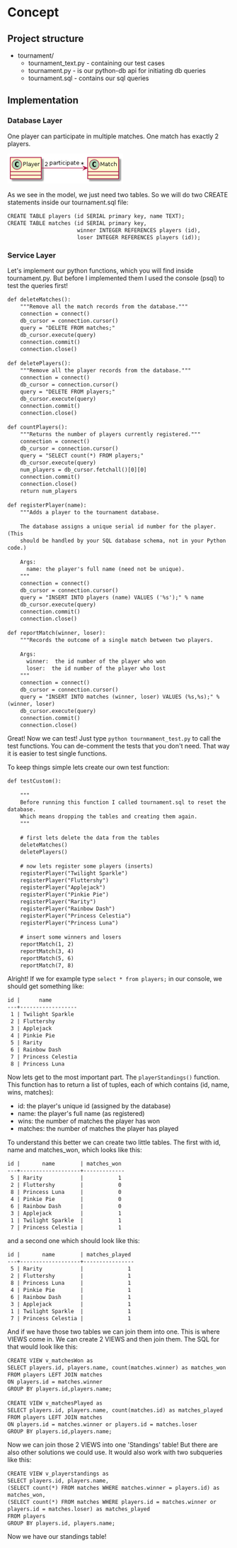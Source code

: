 # Concept

## Project structure

- tournament/
    - tournament_text.py - containing our test cases
    - tournament.py - is our python-db api for initiating db queries
    - tournament.sql - contains our sql queries

## Implementation

### Database Layer

One player can participate in multiple matches.
One match has exactly 2 players.

![model](model.png)

As we see in the model, we just need two tables. So we will do two CREATE statements inside
our tournament.sql file:

```
CREATE TABLE players (id SERIAL primary key, name TEXT);
CREATE TABLE matches (id SERIAL primary key,
                      winner INTEGER REFERENCES players (id),
                      loser INTEGER REFERENCES players (id));
```

### Service Layer

Let's implement our python functions, which you will find inside tournament.py.
But before I implemented them I used the console (psql) to test the queries first!

```
def deleteMatches():
    """Remove all the match records from the database."""
    connection = connect()
    db_cursor = connection.cursor()
    query = "DELETE FROM matches;"
    db_cursor.execute(query)
    connection.commit()
    connection.close()

def deletePlayers():
    """Remove all the player records from the database."""
    connection = connect()
    db_cursor = connection.cursor()
    query = "DELETE FROM players;"
    db_cursor.execute(query)
    connection.commit()
    connection.close()

def countPlayers():
    """Returns the number of players currently registered."""
    connection = connect()
    db_cursor = connection.cursor()
    query = "SELECT count(*) FROM players;"
    db_cursor.execute(query)
    num_players = db_cursor.fetchall()[0][0]
    connection.commit()
    connection.close()
    return num_players

def registerPlayer(name):
    """Adds a player to the tournament database.

    The database assigns a unique serial id number for the player.  (This
    should be handled by your SQL database schema, not in your Python code.)

    Args:
      name: the player's full name (need not be unique).
    """
    connection = connect()
    db_cursor = connection.cursor()
    query = "INSERT INTO players (name) VALUES ('%s');" % name
    db_cursor.execute(query)
    connection.commit()
    connection.close()

def reportMatch(winner, loser):
    """Records the outcome of a single match between two players.

    Args:
      winner:  the id number of the player who won
      loser:  the id number of the player who lost
    """
    connection = connect()
    db_cursor = connection.cursor()
    query = "INSERT INTO matches (winner, loser) VALUES (%s,%s);" % (winner, loser)
    db_cursor.execute(query)
    connection.commit()
    connection.close()

```

Great! Now we can test! Just type `python tournmament_test.py` to call the
test functions. You can de-comment the tests that you don't need. That way it is
easier to test single functions.

To keep things simple lets create our own test function:

```
def testCustom():

    """
    Before running this function I called tournament.sql to reset the database.
    Which means dropping the tables and creating them again.
    """

    # first lets delete the data from the tables
    deleteMatches()
    deletePlayers()

    # now lets register some players (inserts)
    registerPlayer("Twilight Sparkle")
    registerPlayer("Fluttershy")
    registerPlayer("Applejack")
    registerPlayer("Pinkie Pie")
    registerPlayer("Rarity")
    registerPlayer("Rainbow Dash")
    registerPlayer("Princess Celestia")
    registerPlayer("Princess Luna")

    # insert some winners and losers
    reportMatch(1, 2)
    reportMatch(3, 4)
    reportMatch(5, 6)
    reportMatch(7, 8)
```

Alright! If we for example type `select * from players;` in our console,
we should get something like:

```
id |      name                      
---+------------------
 1 | Twilight Sparkle
 2 | Fluttershy
 3 | Applejack
 4 | Pinkie Pie
 5 | Rarity
 6 | Rainbow Dash
 7 | Princess Celestia
 8 | Princess Luna
```

Now lets get to the most important part. The `playerStandings()` function.
This function has to return a list of tuples, each of which contains (id, name, wins, matches):
* id: the player's unique id (assigned by the database)
* name: the player's full name (as registered)
* wins: the number of matches the player has won
* matches: the number of matches the player has played

To understand this better we can create two little tables.
The first with id, name and matches_won, which looks like this:
```
id |       name        | matches_won
---+-------------------+-------------
 5 | Rarity            |           1
 2 | Fluttershy        |           0
 8 | Princess Luna     |           0
 4 | Pinkie Pie        |           0
 6 | Rainbow Dash      |           0
 3 | Applejack         |           1
 1 | Twilight Sparkle  |           1
 7 | Princess Celestia |           1
```

and a second one which should look like this:

```
id |       name        | matches_played
---+-------------------+----------------
 5 | Rarity            |              1
 2 | Fluttershy        |              1
 8 | Princess Luna     |              1
 4 | Pinkie Pie        |              1
 6 | Rainbow Dash      |              1
 3 | Applejack         |              1
 1 | Twilight Sparkle  |              1
 7 | Princess Celestia |              1
```

And if we have those two tables we can join them into one.
This is where VIEWS come in. We can create 2 VIEWS and then join them.
The SQL for that would look like this:

```
CREATE VIEW v_matchesWon as
SELECT players.id, players.name, count(matches.winner) as matches_won
FROM players LEFT JOIN matches
ON players.id = matches.winner
GROUP BY players.id,players.name;

CREATE VIEW v_matchesPlayed as
SELECT players.id, players.name, count(matches.id) as matches_played
FROM players LEFT JOIN matches
ON players.id = matches.winner or players.id = matches.loser
GROUP BY players.id,players.name;
```

Now we can join those 2 VIEWS into one 'Standings' table! But there are also
other solutions we could use. It would also work with two subqueries like this:

```
CREATE VIEW v_playerstandings as
SELECT players.id, players.name,
(SELECT count(*) FROM matches WHERE matches.winner = players.id) as matches_won,
(SELECT count(*) FROM matches WHERE players.id = matches.winner or players.id = matches.loser) as matches_played
FROM players
GROUP BY players.id, players.name;
```

Now we have our standings table!
